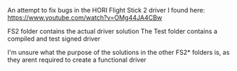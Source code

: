 An attempt to fix bugs in the HORI Flight Stick 2 driver I found here: https://www.youtube.com/watch?v=OMg44JA4CBw

FS2 folder contains the actual driver solution
The Test folder contains a compiled and test signed driver

I'm unsure what the purpose of the solutions in the other FS2* folders is, as they arent required to create a functional driver